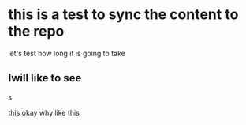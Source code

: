 # this is a test to sync the content to the repo



let's test how long it is going to take 
## Iwill like to see
s

this okay why like this
